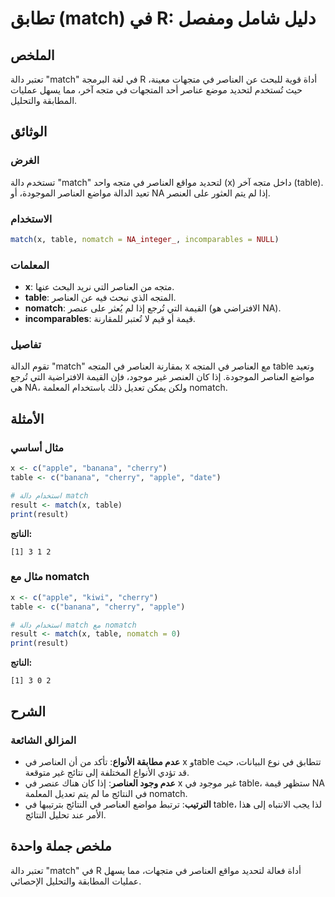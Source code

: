 <!--
Meta Description: # تطابق (match) في R: دليل شامل ومفصل ## الملخص تعتبر دالة "match" في لغة البرمجة R أداة قوية للبحث عن العناصر في متجهات معينة، حيث تُستخدم لتحديد موض...
Meta Keywords: العناصر, match, table, nomatch, دالة
-->

# تطابق (match) في R: دليل شامل ومفصل

## الملخص
تعتبر دالة "match" في لغة البرمجة R أداة قوية للبحث عن العناصر في متجهات معينة، حيث تُستخدم لتحديد موضع عناصر أحد المتجهات في متجه آخر، مما يسهل عمليات المطابقة والتحليل.

## الوثائق
### الغرض
تستخدم دالة "match" لتحديد مواقع العناصر في متجه واحد (x) داخل متجه آخر (table). تعيد الدالة مواضع العناصر الموجودة، أو NA إذا لم يتم العثور على العنصر.

### الاستخدام
```R
match(x, table, nomatch = NA_integer_, incomparables = NULL)
```

### المعلمات
- **x**: متجه من العناصر التي نريد البحث عنها.
- **table**: المتجه الذي نبحث فيه عن العناصر.
- **nomatch**: القيمة التي تُرجع إذا لم يُعثر على عنصر (الافتراضي هو NA).
- **incomparables**: قيمة أو قيم لا تُعتبر للمقارنة.

### تفاصيل
تقوم الدالة "match" بمقارنة العناصر في المتجه x مع العناصر في المتجه table وتعيد مواضع العناصر الموجودة. إذا كان العنصر غير موجود، فإن القيمة الافتراضية التي تُرجع هي NA، ولكن يمكن تعديل ذلك باستخدام المعلمة nomatch.

## الأمثلة
### مثال أساسي
```R
x <- c("apple", "banana", "cherry")
table <- c("banana", "cherry", "apple", "date")

# استخدام دالة match
result <- match(x, table)
print(result)
```
**الناتج:**
```
[1] 3 1 2
```

### مثال مع nomatch
```R
x <- c("apple", "kiwi", "cherry")
table <- c("banana", "cherry", "apple")

# استخدام دالة match مع nomatch
result <- match(x, table, nomatch = 0)
print(result)
```
**الناتج:**
```
[1] 3 0 2
```

## الشرح
### المزالق الشائعة
- **عدم مطابقة الأنواع**: تأكد من أن العناصر في x وtable تتطابق في نوع البيانات، حيث قد تؤدي الأنواع المختلفة إلى نتائج غير متوقعة.
- **عدم وجود العناصر**: إذا كان هناك عنصر في x غير موجود في table، ستظهر قيمة NA في النتائج ما لم يتم تعديل المعلمة nomatch.
- **الترتيب**: ترتبط مواضع العناصر في النتائج بترتيبها في table، لذا يجب الانتباه إلى هذا الأمر عند تحليل النتائج.

## ملخص جملة واحدة
تعتبر دالة "match" في R أداة فعالة لتحديد مواقع العناصر في متجهات، مما يسهل عمليات المطابقة والتحليل الإحصائي.
